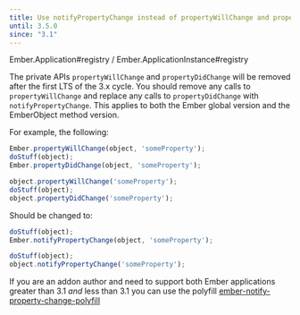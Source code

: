 ```yaml
---
title: Use notifyPropertyChange instead of propertyWillChange and propertyDidChange
until: 3.5.0
since: "3.1"
---
```



Ember.Application#registry / Ember.ApplicationInstance#registry

The private APIs `propertyWillChange` and `propertyDidChange` will be removed after the first
LTS of the 3.x cycle. You should remove any calls to `propertyWillChange` and replace any
calls to `propertyDidChange` with `notifyPropertyChange`. This applies to both the Ember global
version and the EmberObject method version.

For example, the following:

```javascript
Ember.propertyWillChange(object, 'someProperty');
doStuff(object);
Ember.propertyDidChange(object, 'someProperty');

object.propertyWillChange('someProperty');
doStuff(object);
object.propertyDidChange('someProperty');
```

Should be changed to:

```javascript
doStuff(object);
Ember.notifyPropertyChange(object, 'someProperty');

doStuff(object);
object.notifyPropertyChange('someProperty');
```

If you are an addon author and need to support both Ember applications greater
than 3.1 *and* less than 3.1 you can use the polyfill
[ember-notify-property-change-polyfill](https://github.com/rondale-sc/ember-notify-property-change-polyfill)
